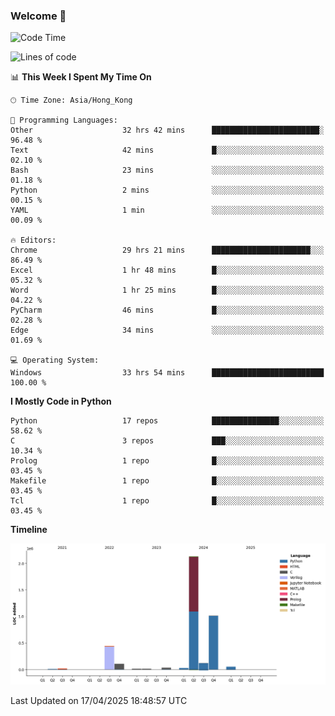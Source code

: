 ### Welcome 👋

<!--START_SECTION:waka-->
![Code Time](http://img.shields.io/badge/Code%20Time-1%2C797%20hrs%2032%20mins-blue)

![Lines of code](https://img.shields.io/badge/From%20Hello%20World%20I%27ve%20Written-4.0%20million%20lines%20of%20code-blue)

📊 **This Week I Spent My Time On** 

```text
🕑︎ Time Zone: Asia/Hong_Kong

💬 Programming Languages: 
Other                    32 hrs 42 mins      ████████████████████████░   96.48 % 
Text                     42 mins             █░░░░░░░░░░░░░░░░░░░░░░░░   02.10 % 
Bash                     23 mins             ░░░░░░░░░░░░░░░░░░░░░░░░░   01.18 % 
Python                   2 mins              ░░░░░░░░░░░░░░░░░░░░░░░░░   00.15 % 
YAML                     1 min               ░░░░░░░░░░░░░░░░░░░░░░░░░   00.09 % 

🔥 Editors: 
Chrome                   29 hrs 21 mins      ██████████████████████░░░   86.49 % 
Excel                    1 hr 48 mins        █░░░░░░░░░░░░░░░░░░░░░░░░   05.32 % 
Word                     1 hr 25 mins        █░░░░░░░░░░░░░░░░░░░░░░░░   04.22 % 
PyCharm                  46 mins             █░░░░░░░░░░░░░░░░░░░░░░░░   02.28 % 
Edge                     34 mins             ░░░░░░░░░░░░░░░░░░░░░░░░░   01.69 % 

💻 Operating System: 
Windows                  33 hrs 54 mins      █████████████████████████   100.00 % 
```

**I Mostly Code in Python** 

```text
Python                   17 repos            ███████████████░░░░░░░░░░   58.62 % 
C                        3 repos             ███░░░░░░░░░░░░░░░░░░░░░░   10.34 % 
Prolog                   1 repo              █░░░░░░░░░░░░░░░░░░░░░░░░   03.45 % 
Makefile                 1 repo              █░░░░░░░░░░░░░░░░░░░░░░░░   03.45 % 
Tcl                      1 repo              █░░░░░░░░░░░░░░░░░░░░░░░░   03.45 % 
```



**Timeline**

![Lines of Code chart](https://raw.githubusercontent.com/xhj2501/xhj2501/main/assets/bar_graph.png)


 Last Updated on 17/04/2025 18:48:57 UTC
<!--END_SECTION:waka-->

